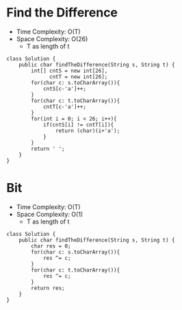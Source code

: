 # Find the Difference

- Time Complexity: O(T)
- Space Complexity: O(26)
  - T as length of t

```
class Solution {
    public char findTheDifference(String s, String t) {
        int[] cntS = new int[26],
              cntT = new int[26];
        for(char c: s.toCharArray()){
            cntS[c-'a']++;
        }
        for(char c: t.toCharArray()){
            cntT[c-'a']++;
        }
        for(int i = 0; i < 26; i++){
            if(cntS[i] != cntT[i]){
                return (char)(i+'a');
            }
        }
        return ' ';
    }
}
```

# Bit

- Time Complexity: O(T)
- Space Complexity: O(1)
  - T as length of t

```
class Solution {
    public char findTheDifference(String s, String t) {
        char res = 0;
        for(char c: s.toCharArray()){
            res ^= c;
        }
        for(char c: t.toCharArray()){
            res ^= c;
        }
        return res;
    }
}
```
